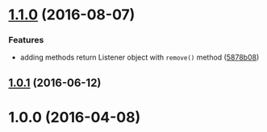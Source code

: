 <a name="1.1.0"></a>
# [1.1.0](https://github.com/fczbkk/emitter/compare/v1.0.1...v1.1.0) (2016-08-07)


### Features

* adding methods return Listener object with `remove()` method ([5878b08](https://github.com/fczbkk/emitter/commit/5878b08))



<a name="1.0.1"></a>
## [1.0.1](https://github.com/fczbkk/emitter/compare/v1.0.0...v1.0.1) (2016-06-12)




<a name="1.0.0"></a>
# 1.0.0 (2016-04-08)




